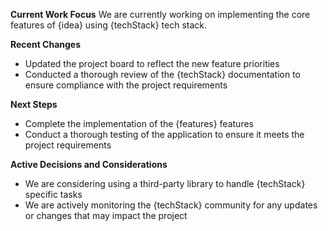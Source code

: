 
**Current Work Focus**
We are currently working on implementing the core features of {idea} using {techStack} tech stack.

**Recent Changes**
* Updated the project board to reflect the new feature priorities
* Conducted a thorough review of the {techStack} documentation to ensure compliance with the project requirements

**Next Steps**
* Complete the implementation of the {features} features
* Conduct a thorough testing of the application to ensure it meets the project requirements

**Active Decisions and Considerations**
* We are considering using a third-party library to handle {techStack} specific tasks
* We are actively monitoring the {techStack} community for any updates or changes that may impact the project
